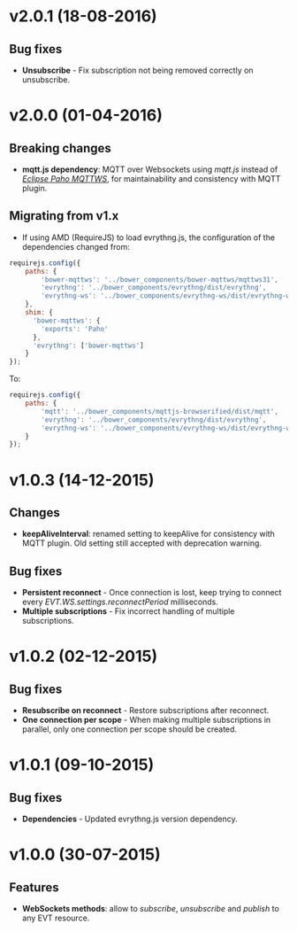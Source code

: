 # v2.0.1 (18-08-2016)

## Bug fixes

- **Unsubscribe** - Fix subscription not being removed correctly on unsubscribe.

# v2.0.0 (01-04-2016)

## Breaking changes

- **mqtt.js dependency**: MQTT over Websockets using _mqtt.js_ instead of 
[_Eclipse Paho MQTTWS_](http://git.eclipse.org/c/paho/org.eclipse.paho.mqtt.javascript.git/tree/src/mqttws31.js), 
for maintainability and consistency with MQTT plugin.

## Migrating from v1.x

- If using AMD (RequireJS) to load evrythng.js, the configuration of the dependencies changed from:

```javascript
requirejs.config({
    paths: {
        'bower-mqttws': '../bower_components/bower-mqttws/mqttws31',
        'evrythng': '../bower_components/evrythng/dist/evrythng',
        'evrythng-ws': '../bower_components/evrythng-ws/dist/evrythng-ws'
    },
    shim: {
      'bower-mqttws': {
        'exports': 'Paho'
      },
      'evrythng': ['bower-mqttws']
    }
});
```

To:

```javascript
requirejs.config({
    paths: {
        'mqtt': '../bower_components/mqttjs-browserified/dist/mqtt',
        'evrythng': '../bower_components/evrythng/dist/evrythng',
        'evrythng-ws': '../bower_components/evrythng-ws/dist/evrythng-ws'
    }
});
```

# v1.0.3 (14-12-2015)

## Changes

- **keepAliveInterval**: renamed setting to keepAlive for consistency with MQTT plugin. 
Old setting still accepted with deprecation warning.

## Bug fixes

- **Persistent reconnect** - Once connection is lost, keep trying to connect every
*EVT.WS.settings.reconnectPeriod* milliseconds.
- **Multiple subscriptions** - Fix incorrect handling of multiple subscriptions.

# v1.0.2 (02-12-2015)

## Bug fixes

- **Resubscribe on reconnect** - Restore subscriptions after reconnect.
- **One connection per scope** - When making multiple subscriptions in parallel, only 
one connection per scope should be created.

# v1.0.1 (09-10-2015)

## Bug fixes

- **Dependencies** - Updated evrythng.js version dependency.

# v1.0.0 (30-07-2015)

## Features

- **WebSockets methods**: allow to *subscribe*, *unsubscribe* and *publish* to any EVT resource.

